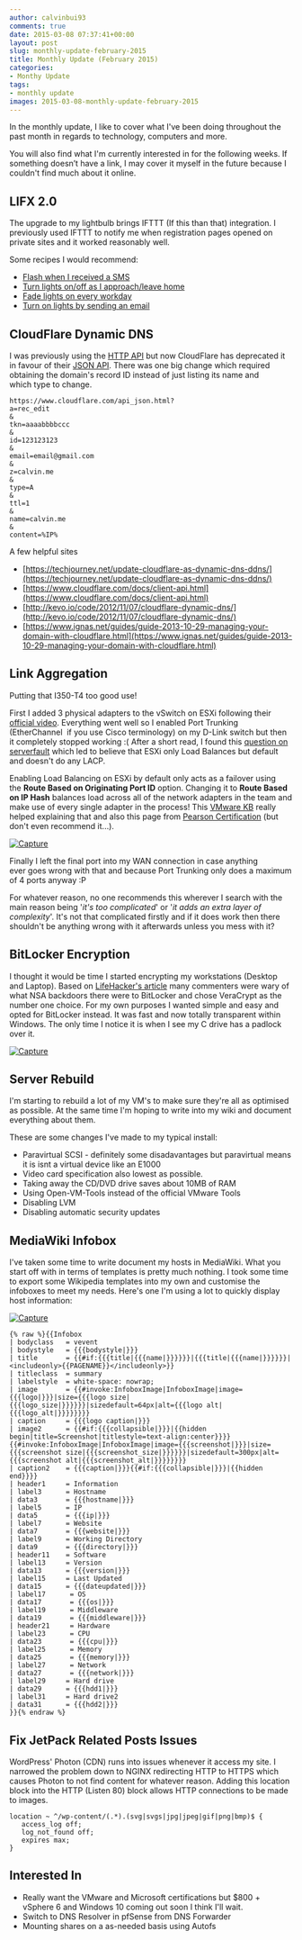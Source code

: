 ```yaml
---
author: calvinbui93
comments: true
date: 2015-03-08 07:37:41+00:00
layout: post
slug: monthly-update-february-2015
title: Monthly Update (February 2015)
categories:
- Monthy Update
tags:
- monthly update
images: 2015-03-08-monthly-update-february-2015
---
```


In the monthly update, I like to cover what I've been doing throughout the past month in regards to technology, computers and more.

You will also find what I'm currently interested in for the following weeks. If something doesn’t have a link, I may cover it myself in the future because I couldn't find much about it online.

<!-- more -->

## LIFX 2.0

The upgrade to my lightbulb brings IFTTT (If this than that) integration. I previously used IFTTT to notify me when registration pages opened on private sites and it worked reasonably well.

Some recipes I would recommend:

* [Flash when I received a SMS](https://ifttt.com/recipes/251774-flash-green-when-i-receive-an-sms-on-my-android)
* [Turn lights on/off as I approach/leave home](https://ifttt.com/recipes/251782-fade-my-lifx-lights-on-as-i-approach-my-home)
* [Fade lights on every workday](https://ifttt.com/recipes/251777-fade-my-lights-on-every-workday)
* [Turn on lights by sending an email](https://ifttt.com/recipes/253479-turn-all-lights-on-by-sending-an-email)

## CloudFlare Dynamic DNS

I was previously using the [HTTP API](https://www.cloudflare.com/api.html) but now CloudFlare has deprecated it in favour of their [JSON API](https://www.cloudflare.com/api_json.html). There was one big change which required obtaining the domain's record ID instead of just listing its name and which type to change.

```
https://www.cloudflare.com/api_json.html?
a=rec_edit
&
tkn=aaaabbbbccc
&
id=123123123
&
email=email@gmail.com
&
z=calvin.me
&
type=A
&
ttl=1
&
name=calvin.me
&
content=%IP%
```

A few helpful sites

* [https://techjourney.net/update-cloudflare-as-dynamic-dns-ddns/](https://techjourney.net/update-cloudflare-as-dynamic-dns-ddns/)
* [https://www.cloudflare.com/docs/client-api.html](https://www.cloudflare.com/docs/client-api.html)
* [http://kevo.io/code/2012/11/07/cloudflare-dynamic-dns/](http://kevo.io/code/2012/11/07/cloudflare-dynamic-dns/)
* [https://www.ignas.net/guides/guide-2013-10-29-managing-your-domain-with-cloudflare.html](https://www.ignas.net/guides/guide-2013-10-29-managing-your-domain-with-cloudflare.html)

## Link Aggregation

Putting that I350-T4 too good use!

First I added 3 physical adapters to the vSwitch on ESXi following their [official video](https://www.youtube.com/watch?v=Hx9FAo7_H2k). Everything went well so I enabled Port Trunking (EtherChannel  if you use Cisco terminology) on my D-Link switch but then it completely stopped working :( After a short read, I found this [question on serverfault](http://serverfault.com/questions/618217/link-aggregation-in-esxi-5-5) which led to believe that ESXi only Load Balances but default and doesn't do any LACP.

Enabling Load Balancing on ESXi by default only acts as a failover using the **Route Based on Originating Port ID** option. Changing it to **Route Based on IP Hash** balances load across all of the network adapters in the team and make use of every single adapter in the process! This [VMware KB](http://kb.vmware.com/selfservice/microsites/search.do?language=en_US&cmd=displayKC&externalId=2006129) really helped explaining that and also this page from [Pearson Certification](http://www.pearsonitcertification.com/articles/article.aspx?p=2190191&seqNum=8) (but don't even recommend it...).

[![Capture](/images/{{page.images}}/capture.png)](/images/{{page.images}}/capture.png)

Finally I left the final port into my WAN connection in case anything ever goes wrong with that and because Port Trunking only does a maximum of 4 ports anyway :P

For whatever reason, no one recommends this wherever I search with the main reason being '_it's too complicated_' or '_it adds an extra layer of complexity_'. It's not that complicated firstly and if it does work then there shouldn't be anything wrong with it afterwards unless you mess with it?

## BitLocker Encryption

I thought it would be time I started encrypting my workstations (Desktop and Laptop). Based on [LifeHacker's article](http://lifehacker.com/five-best-file-encryption-tools-5677725) many commenters were wary of what NSA backdoors there were to BitLocker and chose VeraCrypt as the number one choice. For my own purposes I wanted simple and easy and opted for BitLocker instead. It was fast and now totally transparent within Windows. The only time I notice it is when I see my C drive has a padlock over it.

[![Capture](/images/{{page.images}}/capture.png)](/images/{{page.images}}/capture.png)

## Server Rebuild

I'm starting to rebuild a lot of my VM's to make sure they're all as optimised as possible. At the same time I'm hoping to write into my wiki and document everything about them.

These are some changes I've made to my typical install:

* Paravirtual SCSI - definitely some disadavantages but paravirtual means it is isnt a virtual device like an E1000
* Video card specification also lowest as possible.
* Taking away the CD/DVD drive saves about 10MB of RAM
* Using Open-VM-Tools instead of the official VMware Tools
* Disabling LVM
* Disabling automatic security updates

## MediaWiki Infobox

I've taken some time to write document my hosts in MediaWiki. What you start off with in terms of templates is pretty much nothing. I took some time to export some Wikipedia templates into my own and customise the infoboxes to meet my needs. Here's one I'm using a lot to quickly display host information:

[![Capture](/images/{{page.images}}/capture1.png)](/images/{{page.images}}/capture1.png)

```text
{% raw %}{{Infobox
| bodyclass   = vevent
| bodystyle   = {{{bodystyle|}}}
| title       = {{#if:{{{title|{{{name|}}}}}}|{{{title|{{{name|}}}}}}|<includeonly>{{PAGENAME}}</includeonly>}}
| titleclass  = summary
| labelstyle  = white-space: nowrap;
| image       = {{#invoke:InfoboxImage|InfoboxImage|image={{{logo|}}}|size={{{logo size|{{{logo_size|}}}}}}|sizedefault=64px|alt={{{logo alt|{{{logo_alt|}}}}}}}}
| caption     = {{{logo caption|}}}
| image2      = {{#if:{{{collapsible|}}}|{{hidden begin|title=Screenshot|titlestyle=text-align:center}}}}{{#invoke:InfoboxImage|InfoboxImage|image={{{screenshot|}}}|size={{{screenshot size|{{{screenshot_size|}}}}}}|sizedefault=300px|alt={{{screenshot alt|{{{screenshot_alt|}}}}}}}}
| caption2    = {{{caption|}}}{{#if:{{{collapsible|}}}|{{hidden end}}}}
| header1     = Information
| label3      = Hostname
| data3       = {{{hostname|}}}
| label5      = IP
| data5       = {{{ip|}}}
| label7      = Website
| data7       = {{{website|}}}
| label9      = Working Directory
| data9       = {{{directory|}}}
| header11    = Software
| label13     = Version
| data13      = {{{version|}}}
| label15     = Last Updated
| data15      = {{{dateupdated|}}}
| label17      = OS
| data17       = {{{os|}}}
| label19      = Middleware
| data19       = {{{middleware|}}}
| header21     = Hardware
| label23      = CPU
| data23       = {{{cpu|}}}
| label25      = Memory
| data25       = {{{memory|}}}
| label27      = Network
| data27       = {{{network|}}}
| label29     = Hard drive
| data29      = {{{hdd1|}}}
| label31     = Hard drive2
| data31      = {{{hdd2|}}}
}}{% endraw %}
```

## Fix JetPack Related Posts Issues

WordPress' Photon (CDN) runs into issues whenever it access my site. I narrowed the problem down to NGINX redirecting HTTP to HTTPS which causes Photon to not find content for whatever reason. Adding this location block into the HTTP (Listen 80) block allows HTTP connections to be made to images.

```nginx
location ~ ^/wp-content/(.*).(svg|svgs|jpg|jpeg|gif|png|bmp)$ {
   access_log off;
   log_not_found off;
   expires max;
}
```

## Interested In

* Really want the VMware and Microsoft certifications but $800 + vSphere 6 and Windows 10 coming out soon I think I'll wait.
* Switch to DNS Resolver in pfSense from DNS Forwarder
* Mounting shares on a as-needed basis using Autofs
